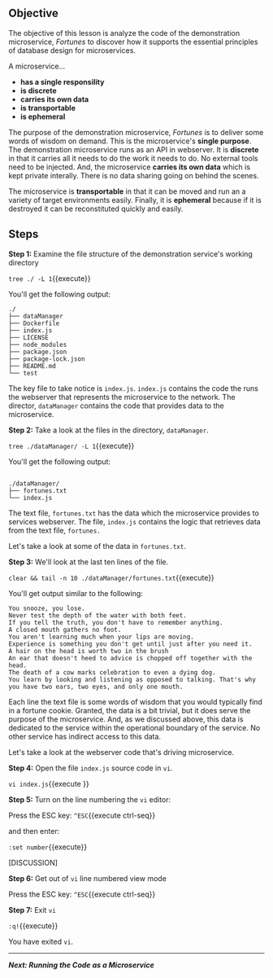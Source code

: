 ## Objective
The objective of this lesson is analyze the code of the demonstration microservice, *Fortunes* to discover how it supports the essential principles of database design for microservices.

A microservice...

* **has a single responsility**
* **is discrete**
* **carries its own data**
* **is transportable**
* **is ephemeral**

The purpose of the demonstration microservice, *Fortunes* is to deliver some words of wisdom on demand. This is the microservice's **single purpose**. The demonstration microservice runs as an API in webserver. It is **discrete** in that it carries all it needs to do the work it needs to do. No external tools need to be injected. And, the microservice **carries its own data** which is kept private interally. There is no data sharing going on behind the scenes.

The microservice is **transportable** in that it can be moved and run an a variety of target environments easily. Finally, it is **ephemeral** because if it is destroyed it can be reconstituted quickly and easily.

## Steps

**Step 1:** Examine the file structure of the demonstration service's working directory

`tree ./ -L 1`{{execute}}

You'll get the following output:

```
./
├── dataManager
├── Dockerfile
├── index.js
├── LICENSE
├── node_modules
├── package.json
├── package-lock.json
├── README.md
└── test

```

The key file to take notice is `index.js`. `index.js` contains the code the runs the webserver that represents the microservice to the network. The director, `dataManager` contains the code that provides data to the microservice.

**Step 2:** Take a look at the files in the directory, `dataManager`.

`tree ./dataManager/ -L 1`{{execute}}

You'll get the following output:

```

./dataManager/
├── fortunes.txt
└── index.js

```
The text file, `fortunes.txt` has the data which the microservice provides to services webserver. The file, `index.js` contains the logic that retrieves data from the text file, `fortunes.`

Let's take a look at some of the data in `fortunes.txt`.

**Step 3:** We'll look at the last ten lines of the file.


`clear && tail -n 10 ./dataManager/fortunes.txt`{{execute}}

You'll get output similar to the following:

```
You snooze, you lose.
Never test the depth of the water with both feet.
If you tell the truth, you don't have to remember anything.
A closed mouth gathers no foot.
You aren't learning much when your lips are moving.
Experience is something you don't get until just after you need it.
A hair on the head is worth two in the brush
An ear that doesn't heed to advice is chopped off together with the head.
The death of a cow marks celebration to even a dying dog.
You learn by looking and listening as opposed to talking. That's why you have two ears, two eyes, and only one mouth.

```

Each line the text file is some words of wisdom that you would typically find in a fortune cookie. Granted, the data is a bit trivial, but it does serve the purpose of the microservice. And, as we discussed above, this data is dedicated to the service within the operational boundary of the service. No other service has indirect access to this data.

Let's take a look at the webserver code that's driving microservice.

**Step 4:** Open the file `index.js` source code in `vi`.

`vi index.js`{{execute }}

**Step 5:** Turn on the line numbering the `vi` editor:

Press the ESC key: `^ESC`{{execute ctrl-seq}}

and then enter:

`:set number`{{execute}}

[DISCUSSION]

**Step 6:** Get out of `vi` line numbered view mode

Press the ESC key: `^ESC`{{execute ctrl-seq}}

**Step 7:** Exit `vi`

`:q!`{{execute}}

You have exited `vi`.

---

***Next: Running the Code as a Microservice***